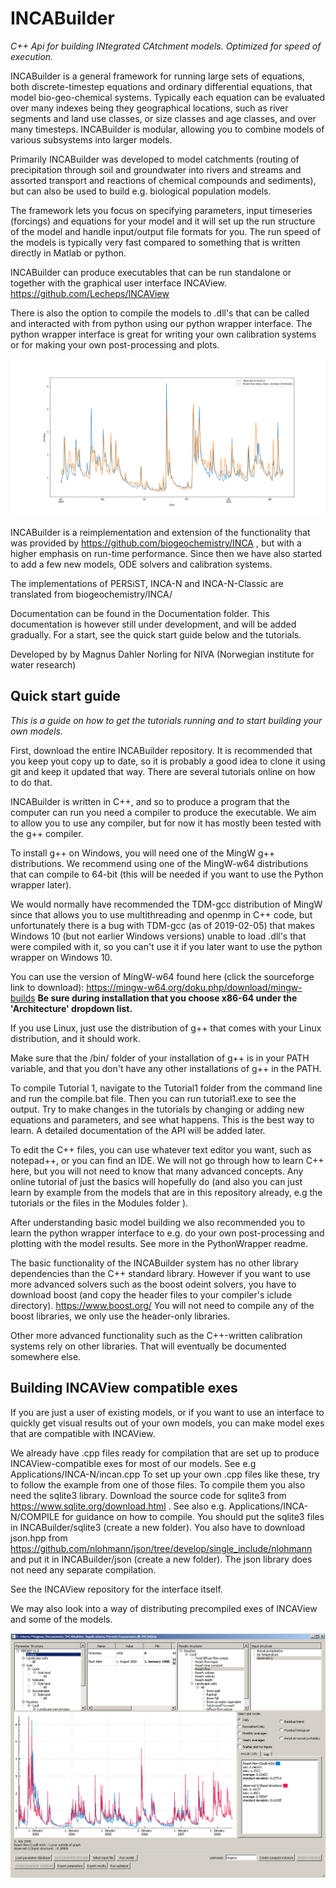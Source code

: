 # INCABuilder
*C++ Api for building INtegrated CAtchment models. Optimized for speed of execution.*

INCABuilder is a general framework for running large sets of equations, both discrete-timestep equations and ordinary differential equations, that model bio-geo-chemical systems. Typically each equation can be evaluated over many indexes being they geographical locations, such as river segments and land use classes, or size classes and age classes, and over many timesteps. INCABuilder is modular, allowing you to combine models of various subsystems into larger models.

Primarily INCABuilder was developed to model catchments (routing of precipitation through soil and groundwater into rivers and streams and assorted transport and reactions of chemical compounds and sediments), but can also be used to build e.g. biological population models.

The framework lets you focus on specifying parameters, input timeseries (forcings) and equations for your model and it will set up the run structure of the model and handle input/output file formats for you. The run speed of the models is typically very fast compared to something that is written directly in Matlab or python.

INCABuilder can produce executables that can be run standalone or together with the graphical user interface INCAView. https://github.com/Lecheps/INCAView

There is also the option to compile the models to .dll's that can be called and interacted with from python using our python wrapper interface. The python wrapper interface is great for writing your own calibration systems or for making your own post-processing and plots.

![Alt text](Documentation/img/optimizer_MAP.png?raw=true "Example of a plot made using the framework and the python wrapper.")

INCABuilder is a reimplementation and extension of the functionality that was provided by https://github.com/biogeochemistry/INCA , but with a higher emphasis on run-time performance. Since then we have also started to add a few new models, ODE solvers and calibration systems.

The implementations of PERSiST, INCA-N and INCA-N-Classic are translated from biogeochemistry/INCA/

Documentation can be found in the Documentation folder. This documentation is however still under development, and will be added gradually. For a start, see the quick start guide below and the tutorials.


Developed by by Magnus Dahler Norling
for NIVA (Norwegian institute for water research)



## Quick start guide
*This is a guide on how to get the tutorials running and to start building your own models.*

First, download the entire INCABuilder repository. It is recommended that you keep yout copy up to date, so it is probably a good idea to clone it using git and keep it updated that way. There are several tutorials online on how to do that.

INCABuilder is written in C++, and so to produce a program that the computer can run you need a compiler to produce the executable. We aim to allow you to use any compiler, but for now it has mostly been tested with the g++ compiler.

To install g++ on Windows, you will need one of the MingW g++ distributions. We recommend using one of the MingW-w64 distributions that can compile to 64-bit (this will be needed if you want to use the Python wrapper later).

We would normally have recommended the TDM-gcc distribution of MingW since that allows you to use multithreading and openmp in C++ code, but unfortunately there is a bug with TDM-gcc (as of 2019-02-05) that makes Windows 10 (but not earlier Windows versions) unable to load .dll's that were compiled with it, so you can't use it if you later want to use the python wrapper on Windows 10.

You can use the version of MingW-w64 found here (click the sourceforge link to download):
https://mingw-w64.org/doku.php/download/mingw-builds
**Be sure during installation that you choose x86-64 under the 'Architecture' dropdown list.**

If you use Linux, just use the distribution of g++ that comes with your Linux distribution, and it should work.

Make sure that the /bin/ folder of your installation of g++ is in your PATH variable, and that you don't have any other installations of g++ in the PATH.

To compile Tutorial 1, navigate to the Tutorial1 folder from the command line and run the compile.bat file. Then you can run tutorial1.exe to see the output. Try to make changes in the tutorials by changing or adding new equations and parameters, and see what happens. This is the best way to learn. A detailed documentation of the API will be added later.

To edit the C++ files, you can use whatever text editor you want, such as notepad++, or you can find an IDE. We will not go through how to learn C++ here, but you will not need to know that many advanced concepts. Any online tutorial of just the basics will hopefully do (and also you can just learn by example from the models that are in this repository already, e.g the tutorials or the files in the Modules folder ).

After understanding basic model building we also recommended you to learn the python wrapper interface to e.g. do your own post-processing and plotting with the model results. See more in the PythonWrapper readme.




The basic functionality of the INCABuilder system has no other library dependencies than the C++ standard library. However if you want to use more advanced solvers such as the boost odeint solvers, you have to download boost (and copy the header files to your compiler's iclude directory).
https://www.boost.org/
You will not need to compile any of the boost libraries, we only use the header-only libraries.

Other more advanced functionality such as the C++-written calibration systems rely on other libraries. That will eventually be documented somewhere else.

## Building INCAView compatible exes

If you are just a user of existing models, or if you want to use an interface to quickly get visual results out of your own models, you can make model exes that are compatible with INCAView.

We already have .cpp files ready for compilation that are set up to produce INCAView-compatible exes for most of our models. See e.g Applications/INCA-N/incan.cpp
To set up your own .cpp files like these, try to follow the example from one of those files. To compile them you also need the sqlite3 library. Download the source code for sqlite3 from https://www.sqlite.org/download.html . See also e.g. Applications/INCA-N/COMPILE for guidance on how to compile. You should put the sqlite3 files in INCABuilder/sqlite3 (create a new folder). You also have to download json.hpp from https://github.com/nlohmann/json/tree/develop/single_include/nlohmann and put it in INCABuilder/json (create a new folder). The json library does not need any separate compilation.

See the INCAView repository for the interface itself.

We may also look into a way of distributing precompiled exes of INCAView and some of the models.

![Alt text](Documentation/img/incaviewpersist.png?raw=true "Example of running the PERSiST model in INCAView.")



